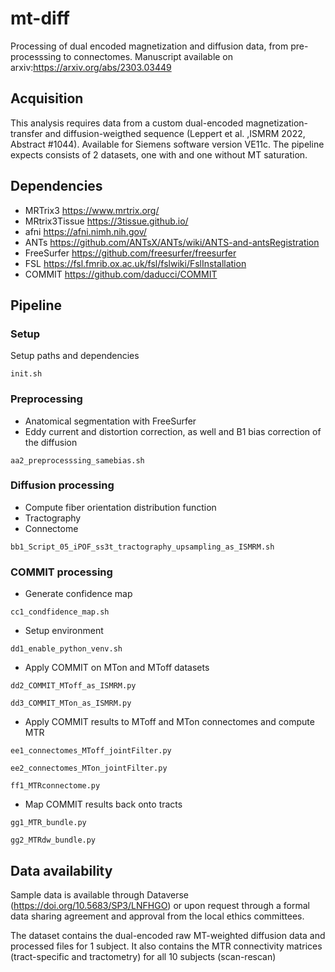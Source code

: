 # mt-diff
Processing of dual encoded magnetization and diffusion data, from pre-processsing to connectomes. Manuscript available on arxiv:https://arxiv.org/abs/2303.03449

## Acquisition
This analysis requires data from a custom dual-encoded magnetization-transfer and diffusion-weigthed sequence (Leppert et al. ,ISMRM 2022, Abstract #1044). Available for Siemens software version VE11c.
The pipeline expects consists of 2 datasets, one with and one without MT saturation.

## Dependencies
- MRTrix3 https://www.mrtrix.org/
- MRtrix3Tissue https://3tissue.github.io/
- afni https://afni.nimh.nih.gov/
- ANTs https://github.com/ANTsX/ANTs/wiki/ANTS-and-antsRegistration
- FreeSurfer https://github.com/freesurfer/freesurfer
- FSL https://fsl.fmrib.ox.ac.uk/fsl/fslwiki/FslInstallation
- COMMIT https://github.com/daducci/COMMIT
  
## Pipeline
### Setup
Setup paths and dependencies

`init.sh`

### Preprocessing
- Anatomical segmentation with FreeSurfer
- Eddy current and distortion correction, as well and B1 bias correction of the diffusion

`aa2_preprocesssing_samebias.sh`

### Diffusion processing
- Compute fiber orientation distribution function
- Tractography
- Connectome

`bb1_Script_05_iPOF_ss3t_tractography_upsampling_as_ISMRM.sh`

### COMMIT processing
- Generate confidence map

`cc1_condfidence_map.sh`

- Setup environment

`dd1_enable_python_venv.sh`

- Apply COMMIT on MTon and MToff datasets

`dd2_COMMIT_MToff_as_ISMRM.py`

`dd3_COMMIT_MTon_as_ISMRM.py`

- Apply COMMIT results to MToff and MTon connectomes and compute MTR

`ee1_connectomes_MToff_jointFilter.py`

`ee2_connectomes_MTon_jointFilter.py`

`ff1_MTRconnectome.py`

- Map COMMIT results back onto tracts

`gg1_MTR_bundle.py`

`gg2_MTRdw_bundle.py`

## Data availability
Sample data is available through Dataverse (https://doi.org/10.5683/SP3/LNFHGO) or upon request through a formal data sharing agreement and approval from the local ethics committees.
	
The dataset contains the dual-encoded raw MT-weighted diffusion data and processed files for 1 subject. It also contains the MTR connectivity matrices (tract-specific and tractometry) for all 10 subjects (scan-rescan)

